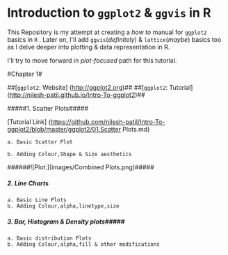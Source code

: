 Introduction to `ggplot2` & `ggvis` in R
========================================

This Repository is my attempt at creating a *how to* manual for `ggplot2` basics in `R` . Later on, I'll add `ggvis`(*definitely*) & `lattice`(*maybe*) basics too as I delve deeper into plotting & data representation in R.

I'll try to move forward in *plot-focused* path for this tutorial.

#Chapter 1#

##[`ggplot2`: Website]  (http://ggplot2.org)##
##[`ggplot2`: Tutorial] (http://nilesh-patil.github.io/Intro-To-ggplot2)##

#####1. Scatter Plots#####

[Tutorial Link] (https://github.com/nilesh-patil/Intro-To-ggplot2/blob/master/ggplot2/01.Scatter Plots.md)
    
    a. Basic Scatter Plot
    
    b. Adding Colour,Shape & Size aesthetics
    
######![Plot:](images/Combined Plots.png)#####

##### 2. Line Charts #####

    a. Basic Line Plots
    b. Adding Colour,alpha,linetype,size

##### 3. Bar, Histogram & Density plots#####

    a. Basic distribution Plots
    b. Adding Colour,alpha,fill & other modifications
